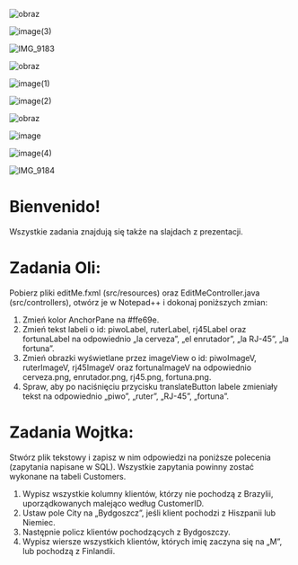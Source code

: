 ![obraz](https://user-images.githubusercontent.com/56274244/158157549-b5d63ecb-4c2f-459d-874d-f71a91631bd7.png)

![image(3)](https://user-images.githubusercontent.com/56274244/158080222-5f9817ee-27e9-429a-a31e-de1a0ca3fc47.PNG)

![IMG_9183](https://user-images.githubusercontent.com/56274244/158080230-eb04e9a5-fcca-42e6-b1c4-7d880ad3711c.JPG)

![obraz](https://user-images.githubusercontent.com/56274244/158157318-9dfae161-1115-4662-b12f-afcdf4b40945.png)

![image(1)](https://user-images.githubusercontent.com/56274244/158080219-0271d463-5fe5-4df6-876a-a0639a90267b.PNG)

![image(2)](https://user-images.githubusercontent.com/56274244/158080220-edae29a3-3d26-4696-87e3-534ae21cbd48.PNG)

![obraz](https://user-images.githubusercontent.com/56274244/158157937-cab0ba26-49f2-4bd0-bb18-c4c65544113a.png)

![image](https://user-images.githubusercontent.com/56274244/158080215-f24b201e-3150-4cb0-b900-112ee2bf9193.PNG)

![image(4)](https://user-images.githubusercontent.com/56274244/158080226-2029dee4-0478-4082-9835-3f593e97f8b0.PNG)


![IMG_9184](https://user-images.githubusercontent.com/56274244/158080234-c945a629-5451-49b3-8a65-dd2985fc4c55.JPG)


# Bienvenido!
Wszystkie zadania znajdują się także na slajdach z prezentacji.


# Zadania Oli:

Pobierz pliki editMe.fxml (src/resources) oraz EditMeController.java (src/controllers), otwórz je w Notepad++ i dokonaj poniższych zmian:
1. Zmień kolor AnchorPane na #ffe69e.
2. Zmień tekst labeli o id: piwoLabel, ruterLabel, rj45Label oraz fortunaLabel na odpowiednio „la cerveza”, „el enrutador”, „la RJ-45”, „la fortuna”.
3. Zmień obrazki wyświetlane przez imageView o id: piwoImageV, ruterImageV, rj45ImageV oraz fortunaImageV na odpowiednio cerveza.png, enrutador.png, rj45.png, fortuna.png.
4. Spraw, aby po naciśnięciu przycisku translateButton labele zmieniały tekst na odpowiednio „piwo”, „ruter”, „RJ-45”, „fortuna”.


# Zadania Wojtka:

Stwórz plik tekstowy i zapisz w nim odpowiedzi na poniższe polecenia (zapytania napisane w SQL). Wszystkie zapytania powinny zostać wykonane na tabeli Customers.
1. Wypisz wszystkie kolumny klientów, którzy nie pochodzą z Brazylii, uporządkowanych malejąco według CustomerID.
2. Ustaw pole City na „Bydgoszcz”, jeśli klient pochodzi z Hiszpanii lub Niemiec.
3. Następnie policz klientów pochodzących z Bydgoszczy.
4. Wypisz wiersze wszystkich klientów, których imię zaczyna się na „M”, lub pochodzą z Finlandii.
